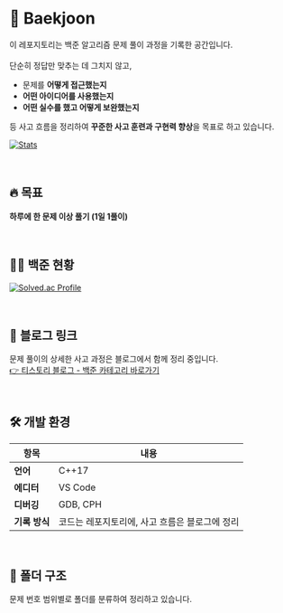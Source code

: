 # 🧠 Baekjoon 

이 레포지토리는 백준 알고리즘 문제 풀이 과정을 기록한 공간입니다.  
<br/>
단순히 정답만 맞추는 데 그치지 않고,  

- 문제를 **어떻게 접근했는지**
- **어떤 아이디어를 사용했는지**
- **어떤 실수를 했고 어떻게 보완했는지**

등 사고 흐름을 정리하여 **꾸준한 사고 훈련과 구현력 향상**을 목표로 하고 있습니다.





[![Stats](http://mazassumnida.wtf/api/v2/gen_stats?boj=kuj0430)](https://solved.ac/profile/kuj0430)


<br/>

## 🔥 목표
**하루에 한 문제 이상 풀기 (1일 1풀이)**

<br/>

## 🧑‍💻 백준 현황

[![Solved.ac Profile](http://mazassumnida.wtf/api/v2/generate_badge?boj=kuj0430)](https://solved.ac/kuj0430/)


<br/>
        
## 🔗 블로그 링크

문제 풀이의 상세한 사고 과정은 블로그에서 함께 정리 중입니다.  
[👉 티스토리 블로그 - 백준 카테고리 바로가기](https://youjin43.tistory.com/category/%EB%B0%B1%EC%A4%80)

<br/>
        
## 🛠️ 개발 환경

| 항목       | 내용                  |
|------------|-----------------------|
| **언어**    | C++17                 |
| **에디터**  | VS Code               |
| **디버깅**  | GDB, CPH  |
| **기록 방식** | 코드는 레포지토리에, 사고 흐름은 블로그에 정리 |

<br/>
  
## 📁 폴더 구조

문제 번호 범위별로 폴더를 분류하여 정리하고 있습니다.
